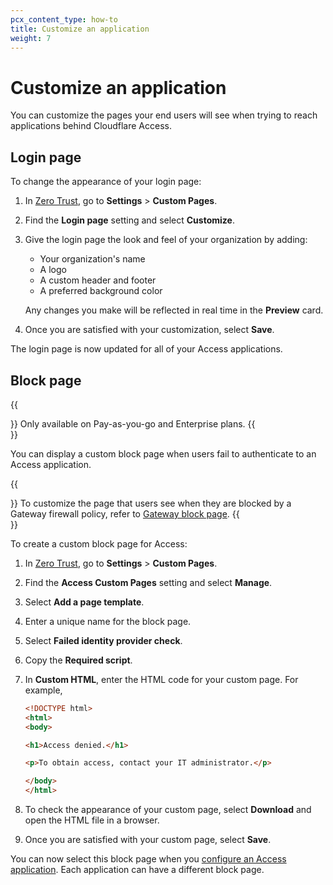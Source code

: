 ```yaml
---
pcx_content_type: how-to
title: Customize an application
weight: 7
---
```


# Customize an application

You can customize the pages your end users will see when trying to reach applications behind Cloudflare Access.

## Login page

To change the appearance of your login page:

1. In [Zero Trust](https://one.dash.cloudflare.com/), go to **Settings** > **Custom Pages**.
2. Find the **Login page** setting and select **Customize**.
3. Give the login page the look and feel of your organization by adding:
    - Your organization's name
    - A logo
    - A custom header and footer
    - A preferred background color

    Any changes you make will be reflected in real time in the **Preview** card.

4. Once you are satisfied with your customization, select **Save**.

The login page is now updated for all of your Access applications.

## Block page

{{<Aside type="note">}}
Only available on Pay-as-you-go and Enterprise plans.
{{</Aside>}}

You can display a custom block page when users fail to authenticate to an Access application.

{{<Aside type="note">}}
To customize the page that users see when they are blocked by a Gateway firewall policy, refer to [Gateway block page](/cloudflare-one/policies/gateway/configuring-block-page/).
{{</Aside>}}

To create a custom block page for Access:

1. In [Zero Trust](https://one.dash.cloudflare.com/), go to **Settings** > **Custom Pages**.
2. Find the **Access Custom Pages** setting and select **Manage**.
3. Select **Add a page template**.
4. Enter a unique name for the block page.
5. Select **Failed identity provider check**.
6. Copy the **Required script**.
7. In **Custom HTML**, enter the HTML code for your custom page. For example,

    ```html
    <!DOCTYPE html>
    <html>
    <body>

    <h1>Access denied.</h1>

    <p>To obtain access, contact your IT administrator.</p>

    </body>
    </html>
    ```

8. To check the appearance of your custom page, select **Download** and open the HTML file in a browser.
9. Once you are satisfied with your custom page, select **Save**.

You can now select this block page when you [configure an Access application](/cloudflare-one/applications/configure-apps/). Each application can have a different block page.
